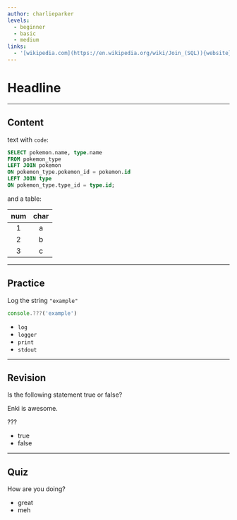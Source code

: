 ```yaml
---
author: charlieparker
levels:
  - beginner
  - basic
  - medium
links:
  - '[wikipedia.com](https://en.wikipedia.org/wiki/Join_(SQL)){website}'
---
```


# Headline

---
## Content

text with `code`:

```sql
SELECT pokemon.name, type.name
FROM pokemon_type
LEFT JOIN pokemon
ON pokemon_type.pokemon_id = pokemon.id
LEFT JOIN type
ON pokemon_type.type_id = type.id;
```

and a table:

| num | char |
| :-: | :-: |
| 1 | a |
| 2 | b |
| 3 | c |

---
## Practice

Log the string `"example"`

```js
console.???('example')
```

* `log`
* `logger`
* `print`
* `stdout`

---
## Revision

Is the following statement true or false?

Enki is awesome.

???

* true
* false

---
## Quiz

How are you doing?

* great
* meh

